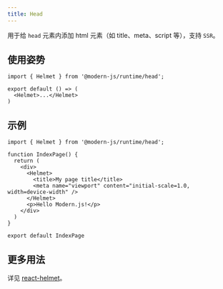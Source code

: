 ```yaml
---
title: Head
---
```


用于给 `head` 元素内添加 html 元素（如 title、meta、script 等），支持 `SSR`。

## 使用姿势

```tsx
import { Helmet } from '@modern-js/runtime/head';

export default () => (
  <Helmet>...</Helmet>
)
```

## 示例

```tsx
import { Helmet } from '@modern-js/runtime/head';

function IndexPage() {
  return (
    <div>
      <Helmet>
        <title>My page title</title>
        <meta name="viewport" content="initial-scale=1.0, width=device-width" />
      </Helmet>
      <p>Hello Modern.js!</p>
    </div>
  )
}

export default IndexPage
```

## 更多用法

详见 [react-helmet](https://github.com/nfl/react-helmet)。
